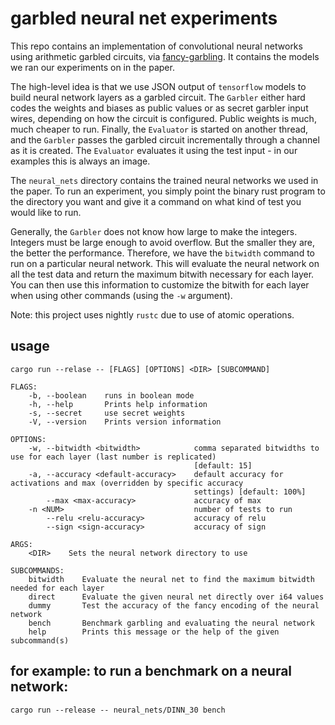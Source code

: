 garbled neural net experiments
==============================
This repo contains an implementation of convolutional neural networks using arithmetic
garbled circuits, via [fancy-garbling](https://github.com/GaloisInc/swanky/fancy-garbling). 
It contains the models we ran our experiments on in the paper.

The high-level idea is that we use JSON output of `tensorflow` models to build neural
network layers as a garbled circuit. The `Garbler` either hard codes the weights and
biases as public values or as secret garbler input wires, depending on how the circuit is
configured. Public weights is much, much cheaper to run.  Finally, the `Evaluator` is
started on another thread, and the `Garbler` passes the garbled circuit incrementally
through a channel as it is created. The `Evaluator` evaluates it using the test input - in
our examples this is always an image.

The `neural_nets` directory contains the trained neural networks we used in the paper. 
To run an experiment, you simply point the binary rust program to the directory you want
and give it a command on what kind of test you would like to run.

Generally, the `Garbler` does not know how large to make the integers. Integers must be
large enough to avoid overflow. But the smaller they are, the better the performance.
Therefore, we have the `bitwidth` command to run on a particular neural network. This will
evaluate the neural network on all the test data and return the maximum bitwith necessary
for each layer. You can then use this information to customize the bitwith for each layer
when using other commands (using the `-w` argument).

Note: this project uses nightly `rustc` due to use of atomic operations.

usage
-----
```
cargo run --relase -- [FLAGS] [OPTIONS] <DIR> [SUBCOMMAND]

FLAGS:
    -b, --boolean    runs in boolean mode
    -h, --help       Prints help information
    -s, --secret     use secret weights
    -V, --version    Prints version information

OPTIONS:
    -w, --bitwidth <bitwidth>            comma separated bitwidths to use for each layer (last number is replicated)
                                         [default: 15]
    -a, --accuracy <default-accuracy>    default accuracy for activations and max (overridden by specific accuracy
                                         settings) [default: 100%]
        --max <max-accuracy>             accuracy of max
    -n <NUM>                             number of tests to run
        --relu <relu-accuracy>           accuracy of relu
        --sign <sign-accuracy>           accuracy of sign

ARGS:
    <DIR>    Sets the neural network directory to use

SUBCOMMANDS:
    bitwidth    Evaluate the neural net to find the maximum bitwidth needed for each layer
    direct      Evaluate the given neural net directly over i64 values
    dummy       Test the accuracy of the fancy encoding of the neural network
    bench       Benchmark garbling and evaluating the neural network
    help        Prints this message or the help of the given subcommand(s)
```

for example: to run a benchmark on a neural network:
----------------------------------------------------
```
cargo run --release -- neural_nets/DINN_30 bench
```
